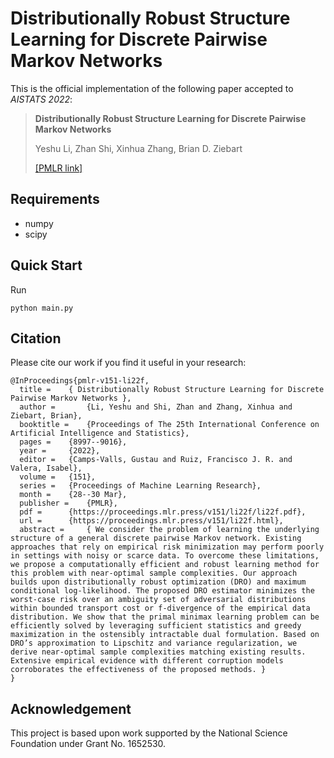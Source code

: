 # Distributionally Robust Structure Learning for Discrete Pairwise Markov Networks

This is the official implementation of the following paper accepted to *AISTATS 2022*:

> **Distributionally Robust Structure Learning for Discrete Pairwise Markov Networks**
> 
> Yeshu Li, Zhan Shi, Xinhua Zhang, Brian D. Ziebart
> 
> [[PMLR link]](https://proceedings.mlr.press/v151/li22f.html)

## Requirements

- numpy
- scipy

## Quick Start

Run

```shell
python main.py
```

## Citation

Please cite our work if you find it useful in your research:

```
@InProceedings{pmlr-v151-li22f,
  title = 	 { Distributionally Robust Structure Learning for Discrete Pairwise Markov Networks },
  author =       {Li, Yeshu and Shi, Zhan and Zhang, Xinhua and Ziebart, Brian},
  booktitle = 	 {Proceedings of The 25th International Conference on Artificial Intelligence and Statistics},
  pages = 	 {8997--9016},
  year = 	 {2022},
  editor = 	 {Camps-Valls, Gustau and Ruiz, Francisco J. R. and Valera, Isabel},
  volume = 	 {151},
  series = 	 {Proceedings of Machine Learning Research},
  month = 	 {28--30 Mar},
  publisher =    {PMLR},
  pdf = 	 {https://proceedings.mlr.press/v151/li22f/li22f.pdf},
  url = 	 {https://proceedings.mlr.press/v151/li22f.html},
  abstract = 	 { We consider the problem of learning the underlying structure of a general discrete pairwise Markov network. Existing approaches that rely on empirical risk minimization may perform poorly in settings with noisy or scarce data. To overcome these limitations, we propose a computationally efficient and robust learning method for this problem with near-optimal sample complexities. Our approach builds upon distributionally robust optimization (DRO) and maximum conditional log-likelihood. The proposed DRO estimator minimizes the worst-case risk over an ambiguity set of adversarial distributions within bounded transport cost or f-divergence of the empirical data distribution. We show that the primal minimax learning problem can be efficiently solved by leveraging sufficient statistics and greedy maximization in the ostensibly intractable dual formulation. Based on DRO’s approximation to Lipschitz and variance regularization, we derive near-optimal sample complexities matching existing results. Extensive empirical evidence with different corruption models corroborates the effectiveness of the proposed methods. }
}
```

## Acknowledgement

This project is based upon work supported by the National Science Foundation under Grant No. 1652530.
